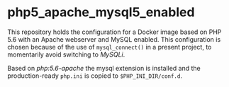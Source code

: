 # php5_apache_mysql5_enabled

This repository holds the configuration for a Docker image based on PHP 5.6 with
an Apache webserver and MySQL enabled. This configuration is chosen because of
the use of `mysql_connect()` in a present project, to momentarily avoid
switching to *MySQLi*.

Based on *php:5.6-apache* the mysql extension is installed and the
production-ready `php.ini` is copied to `$PHP_INI_DIR/conf.d`.

